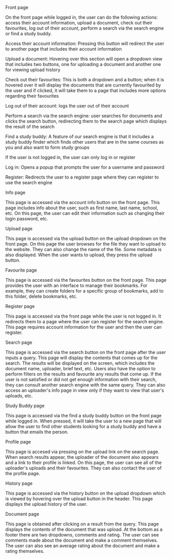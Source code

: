 Front page

On the front page while logged in, the user can do the following actions: access their account information, upload a document, check out their favourites, log out of their account, perform a search via the search engine or find a study buddy.

Access their account information: Pressing this button will redirect the user to another page that includes their account information

Upload a document: Hovering over this section will open a dropdown view that includes two buttons, one for uploading a document and another one for viewing upload history

Check out their favourites: This is both a dropdown and a button; when it is hovered over it will display the documents that are currently favourited by the user and if clicked, it will take them to a page that includes more options regarding their favourites

Log out of their account: logs the user out of their account

Perform a search via the search engine: user searches for documents and clicks the search button, redirecting them to the search page which displays the result of the search

Find a study buddy: A feature of our search engine is that it includes a study buddy finder which finds other users that are in the same courses as you and also want to form study groups

If the user is not logged in, the user can only log in or register

Log in: Opens a popup that prompts the user for a username and password

Register: Redirects the user to a register page where they can register to use the search engine

Info page

This page is accessed via the account info button on the front page. This page includes info about the user, such as first name, last name, school, etc. On this page, the user can edit their information such as changing their login password, etc.

Upload page

This page is accessed via the upload button on the upload dropdown on the front page. On this page the user browses for the file they want to upload to the website. They can also change the name of the file. Some metadata is also displayed. When the user wants to upload, they press the upload button.

Favourite page

This page is accessed via the favourites button on the front page. This page provides the user with an interface to manage their bookmarks. For example, they can create folders for a specific group of bookmarks, add to this folder, delete bookmarks, etc.


Register page

This page is accessed via the front page while the user is not logged in. It redirects them to a page where the user can register for the search engine. This page requires account information for the user and then the user can register.

Search page

This page is accessed via the search button on the front page after the user inputs a query. This page will display the contents that comes up for the search. The results will be displayed on the screen, which includes the document name, uploader, brief text, etc. Users also have the option to perform filters on the results and favourite any results that come up. If the user is not satisfied or did not get enough information with their search, they can consult another search engine with the same query. They can also access an uploader's info page in view only if they want to view that user's uploads, etc.

Study Buddy page

This page is accessed via the find a study buddy button on the front page while logged in. When pressed, it will take the user to a new page that will allow the user to find other students looking for a study buddy and have a button that emails the person.

Profile page

This page is accesed via pressing on the upload link on the search page. When search results appear, the uploader of the document also appears and a link to their profile is linked. On this page, the user can see all of the uploader's uploads and their favourites. They can also contact the user of the profile page.

History page

This page is accessed via the history button on the upload dropdown which is viewed by hovering over the upload button in the header. This page displays the upload history of the user.

Document page

This page is obtained after clicking on a result from the query. This page displays the contents of the document that was upload. At the bottom as a footer there are two dropdowns, comments and rating. The user can see comments made about the document and make a comment themselves. The user can also see an average rating about the document and make a rating themselves.

